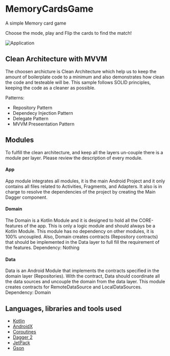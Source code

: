 # MemoryCardsGame
A simple Memory card game

Choose the mode, play and Flip the cards to find the match! 

![Application](https://raw.githubusercontent.com/ingjuanocampo/MemoryCardsGame/master/gif_test.gif)




## Clean Architecture with MVVM 

The choosen archicture is Clean Architecture which help us to keep the amount of boilerplate code to a minimum and also demonstrates how clean the code and testeable will be. This sample follows SOLID principles, keeping the code as a cleaner as possible. 

Patterns: 
- Repository Pattern 
- Dependecy Injection Pattern 
- Delegate Pattern 
- MVVM Preseentation Pattern 

## Modules

To fulfill the clean architecture, and keep all the layers un-couple there is a module per layer. Please review the description of every module.

#### App 
App module integrates all modules, it is the main Android Project and it only contains all files related to Activities, Fragments, and Adapters. It also is in charge to resolve the dependencies of the project by creating the Main Dagger component.

#### Domain 
The Domain is a Kotlin Module and it is designed to hold all the CORE-features of the app. This is only a logic module and should always be a Kotlin Module. This module has no dependency on other modules, it is 100% uncoupled. Also, Domain creates contracts (Repository contracts) that should be implemented in the Data layer to full fill the requirement of the features. 
Dependency: Nothing 

#### Data 
Data is an Android Module that implements the contracts specified in the domain layer (Repositories). With the contract, Data should coordinate all the data sources and uncouple the domain from the data layer. This module creates contracts for RemoteDataSource and LocalDataSources. 
Dependency: Domain 

## Languages, libraries and tools used

* [Kotlin](https://kotlinlang.org/)
* [AndroidX](https://developer.android.com/jetpack/androidx)
* [Coroutines](https://kotlinlang.org/docs/reference/coroutines-overview.html)
* [Dagger 2](https://github.com/google/dagger)
* [JetPack](https://developer.android.com/topic/libraries/architecture)
* [Gson](https://github.com/google/gson)
